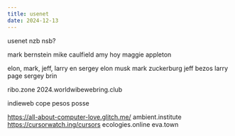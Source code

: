 ```yaml
---
title: usenet
date: 2024-12-13
---
```


usenet
nzb nsb?

mark bernstein
mike caulfield
amy hoy
maggie appleton

elon, mark, jeff, larry en sergey
elon musk
mark zuckerburg
jeff bezos
larry page
sergey brin

ribo.zone
2024.worldwibewebring.club

indieweb
cope
pesos
posse

https://all-about-computer-love.glitch.me/
ambient.institute
https://cursorwatch.ing/cursors
ecologies.online
eva.town